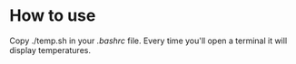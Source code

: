 # How to use
Copy
./temp.sh 
in your _.bashrc_ file.
Every time you'll open a terminal it will display temperatures.
